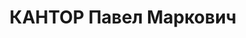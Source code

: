 ---
title: КАНТОР Павел Маркович
description: '1893 року народження, м. Вільно, Польща, єврей, освіта вища, член ВКП(б).
  Проживав: м. Сталіно (м. Донецьк) Донецької області, 3-й будинок облвиконкому, кв.
  23. Начальник облуправління у справах мистецтва.

  Заарештований 26 вересня 1937 року. Засуджений виїзною сесією військової колегії
  Верховного Суд у СРСР у м. Сталіно (м. Донецьку) до розстрілу з конфіскацією майна.
  Вирок приведено до виконання у м. Сталіно (м. Донецьк) 2 грудня 1937 року.

  Реабілітований у 1956 році.'
---